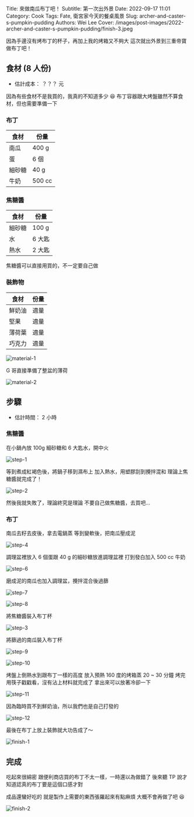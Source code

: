 Title: 來做南瓜布丁吧！
Subtitle: 第一次出外景
Date: 2022-09-17 11:01
Category: Cook
Tags: Fate, 衛宮家今天的餐桌風景
Slug: archer-and-caster-s-pumpkin-pudding
Authors: Wei Lee
Cover: /images/post-images/2022-archer-and-caster-s-pumpkin-pudding/finish-3.jpeg

因為手邊沒有烤布丁的杯子，再加上我的烤箱又不夠大
這次就出外景到三重帝寶做布丁吧！

<!--more-->

## 食材 (8 人份)
* 估計成本： ？？？ 元

因為有些食材不是我買的，我真的不知道多少 😆
布丁容器跟大烤盤雖然不算食材，但也需要準備一下

### 布丁
| 食材 | 份量 |
|---|---|
| 南瓜 | 400 g |
| 蛋 | 6 個 |
| 細砂糖 | 40 g |
| 牛奶 | 500 cc |

### 焦糖醬

| 食材 | 份量 |
|---|---|
| 細砂糖 | 100 g |
| 水 | 6 大匙 |
| 熱水 | 2 大匙 |

焦糖醬可以直接用買的，不一定要自己做

### 裝飾物

| 食材 | 份量 |
|---|---|
| 鮮奶油 | 適量 |
| 堅果 | 適量 |
| 薄荷葉 | 適量 |
| 巧克力 | 適量 |

![material-1](/images/post-images/2022-archer-and-caster-s-pumpkin-pudding/material-1.jpeg)

G 哥直接準備了整盆的薄荷

![material-2](/images/post-images/2022-archer-and-caster-s-pumpkin-pudding/material-2.jpeg)


## 步驟
* 估計時間： 2 小時

### 焦糖醬

在小鍋內放 100g 細砂糖和 6 大匙水，開中火

![step-1](/images/post-images/2022-archer-and-caster-s-pumpkin-pudding/step-1.jpeg)

等到煮成紅褐色後，將鍋子移到濕布上
加入熱水，用塑膠刮到攪拌混和
理論上焦糖醬就完成了！

![step-2](/images/post-images/2022-archer-and-caster-s-pumpkin-pudding/step-2.jpeg)

然後我就失敗了，理論終究是理論
不要自己做焦糖醬，去買吧...

### 布丁

南瓜去籽去皮後，拿去電鍋蒸
等到變軟後，把南瓜壓成泥

![step-4](/images/post-images/2022-archer-and-caster-s-pumpkin-pudding/step-4.jpeg)

調理盆裡放入 6 個蛋跟 40 g 的細砂糖放進調理盆裡
打到發白加入 500 cc 牛奶

![step-6](/images/post-images/2022-archer-and-caster-s-pumpkin-pudding/step-6.jpeg)

磨成泥的南瓜也加入調理盆，攪拌混合後過篩

![step-7](/images/post-images/2022-archer-and-caster-s-pumpkin-pudding/step-7.jpeg)


![step-8](/images/post-images/2022-archer-and-caster-s-pumpkin-pudding/step-8.jpeg)

將焦糖醬裝入布丁杯

![step-3](/images/post-images/2022-archer-and-caster-s-pumpkin-pudding/step-3.jpeg)

將篩過的南瓜裝入布丁杯

![step-9](/images/post-images/2022-archer-and-caster-s-pumpkin-pudding/step-9.jpeg)

![step-10](/images/post-images/2022-archer-and-caster-s-pumpkin-pudding/step-10.jpeg)

烤盤上倒熱水到跟布丁一樣的高度
放入預熱 160 度的烤箱蒸 20 ~ 30 分鐘
烤完用筷子戳戳看，沒有沾上材料就完成了
拿出來可以放著冷卻一下

![step-11](/images/post-images/2022-archer-and-caster-s-pumpkin-pudding/step-11.jpeg)

因為臨時買不到鮮奶油，所以我們也是自己打發的

![step-12](/images/post-images/2022-archer-and-caster-s-pumpkin-pudding/step-12.jpeg)

最後在布丁上放上裝飾就大功告成了～

![finish-1](/images/post-images/2022-archer-and-caster-s-pumpkin-pudding/finish-1.jpeg)

## 完成

吃起來很綿密
跟便利商店買的布丁不太一樣，一時還以為做錯了
後來聽 TP 說才知道認真的布丁要是這個口感才對

成品還蠻好吃的
就是製作上需要的東西張羅起來有點麻煩
大概不會再做了吧 😆

![finish-2](/images/post-images/2022-archer-and-caster-s-pumpkin-pudding/finish-2.jpeg)
